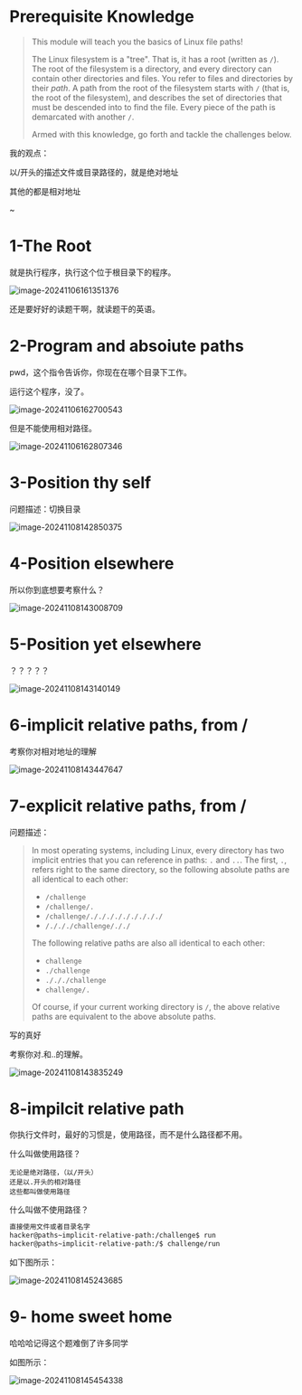 # Prerequisite Knowledge

> This module will teach you the basics of Linux file paths!
>
> The Linux filesystem is a "tree". That is, it has a root (written as `/`). The root of the filesystem is a directory, and every directory can contain other directories and files. You refer to files and directories by their *path*. A path from the root of the filesystem starts with `/` (that is, the root of the filesystem), and describes the set of directories that must be descended into to find the file. Every piece of the path is demarcated with another `/`.
>
> Armed with this knowledge, go forth and tackle the challenges below.

我的观点：

以/开头的描述文件或目录路径的，就是绝对地址

其他的都是相对地址

~



# 1-The Root

就是执行程序，执行这个位于根目录下的程序。

![image-20241106161351376](./02%20Pondering%20Paths.assets/image-20241106161351376.png)

还是要好好的读题干啊，就读题干的英语。

# 2-Program and absoiute paths

pwd，这个指令告诉你，你现在在哪个目录下工作。

运行这个程序，没了。

![image-20241106162700543](./02%20Pondering%20Paths.assets/image-20241106162700543.png)

但是不能使用相对路径。

![image-20241106162807346](./02%20Pondering%20Paths.assets/image-20241106162807346.png)



# 3-Position thy self

问题描述：切换目录

![image-20241108142850375](./02%20Pondering%20Paths.assets/image-20241108142850375.png)



# 4-Position elsewhere

所以你到底想要考察什么？

![image-20241108143008709](./02%20Pondering%20Paths.assets/image-20241108143008709.png)



# 5-Position yet elsewhere

？？？？？

![image-20241108143140149](./02%20Pondering%20Paths.assets/image-20241108143140149.png)



# 6-implicit relative paths, from /

考察你对相对地址的理解

![image-20241108143447647](./02%20Pondering%20Paths.assets/image-20241108143447647.png)



# 7-explicit relative paths, from /

问题描述：

> In most operating systems, including Linux, every directory has two implicit entries that you can reference in paths: `.` and `..`. The first, `.`, refers right to the same directory, so the following absolute paths are all identical to each other:
>
> - `/challenge`
> - `/challenge/.`
> - `/challenge/./././././././././`
> - `/./././challenge/././`
>
> The following relative paths are also all identical to each other:
>
> - `challenge`
> - `./challenge`
> - `./././challenge`
> - `challenge/.`
>
> Of course, if your current working directory is `/`, the above relative paths are equivalent to the above absolute paths.

写的真好

考察你对.和..的理解。

![image-20241108143835249](./02%20Pondering%20Paths.assets/image-20241108143835249.png)



# 8-impilcit relative path

你执行文件时，最好的习惯是，使用路径，而不是什么路径都不用。

什么叫做使用路径？

```
无论是绝对路径，（以/开头）
还是以.开头的相对路径
这些都叫做使用路径
```

什么叫做不使用路径？

```bash
直接使用文件或者目录名字
hacker@paths~implicit-relative-path:/challenge$ run
hacker@paths~implicit-relative-path:/$ challenge/run
```

如下图所示：

![image-20241108145243685](./02%20Pondering%20Paths.assets/image-20241108145243685.png)

# 9- home sweet home

哈哈哈记得这个题难倒了许多同学

如图所示：

![image-20241108145454338](./02%20Pondering%20Paths.assets/image-20241108145454338.png)

